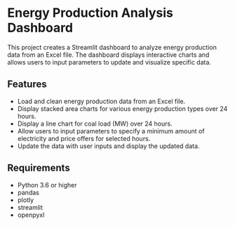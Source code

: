 # Energy Production Analysis Dashboard

This project creates a Streamlit dashboard to analyze energy production data from an Excel file. The dashboard displays interactive charts and allows users to input parameters to update and visualize specific data.

## Features

- Load and clean energy production data from an Excel file.
- Display stacked area charts for various energy production types over 24 hours.
- Display a line chart for coal load (MW) over 24 hours.
- Allow users to input parameters to specify a minimum amount of electricity and price offers for selected hours.
- Update the data with user inputs and display the updated data.

## Requirements

- Python 3.6 or higher
- pandas
- plotly
- streamlit
- openpyxl

